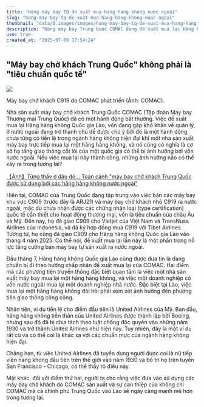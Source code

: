 ```yaml
---
title: "Hãng máy bay TQ đề xuất mua hãng hàng không nước ngoài"
slug: "hang-may-bay-tq-de-xuat-mua-hang-hang-khong-nuoc-ngoai"
thumbnail: "data/6.images/images/hang-may-bay-tq-de-xuat-mua-hang-hang-khong-nuoc-ngoai.webp"
description: "Hãng máy bay Trung Quốc COMAC đang đề xuất mua lại Hãng hàng không Quốc gia Lào, một động thái bất thường gây lo ngại về việc hãng sản xuất thâu tóm hãng vận hành và ảnh hưởng của vốn nước ngoài lên hạ tầng giao thông cốt lõi."
use: true
created_at: "2025-07-09 17:54:24"
---
```


## "Máy bay chở khách Trung Quốc" không phải là "tiêu chuẩn quốc tế"

![](/images/20250709-00563502-norimono-000-1-view.webp)

Máy bay chở khách C919 do COMAC phát triển (Ảnh: COMAC).

Nhà sản xuất máy bay chở khách Trung Quốc COMAC (Tập đoàn Máy bay Thương mại Trung Quốc) đã có một hành động bất thường. Việc đề xuất mua lại Hãng hàng không Quốc gia Lào, vốn đang gặp khó khăn về quản lý, ở nước ngoài đang trở thành chủ đề được chú ý bởi đó là một hành động chưa từng có tiền lệ trong ngành hàng không hiện đại khi một nhà sản xuất máy bay trực tiếp mua lại một hãng hàng không, và nó cũng có nghĩa là cơ sở hạ tầng giao thông cốt lõi của một quốc gia có thể bị ảnh hưởng bởi vốn nước ngoài. Nếu việc mua lại này thành công, những ảnh hưởng nào có thể xảy ra trong tương lai?

[【Ảnh】Từng thấy ở đâu đó... Toàn cảnh "máy bay chở khách Trung Quốc được sử dụng bởi các hãng hàng không nước ngoài"](https://trafficnews.jp/photo/563502?utm_source=news.yahoo.co.jp&utm_medium=referral&utm_campaign=563502_6)

Hiện tại, COMAC của Trung Quốc đang tập trung vào việc bán các máy bay khu vực C909 (trước đây là ARJ21) và máy bay chở khách nhỏ C919 ra nước ngoài, mặc dù chưa nhận được các chứng nhận loại (type certification) quốc tế cần thiết cho hoạt động thương mại, vốn là tiêu chuẩn của châu Âu và Mỹ. Đến nay, họ đã giao C909 cho Vietjet của Việt Nam và TransNusa Airlines của Indonesia, và đã ký hợp đồng mua C919 với Tibet Airlines. Tương tự, họ cũng đã giao C909 cho Hãng hàng không Quốc gia Lào vào tháng 4 năm 2025. Có thể nói, đề xuất mua lại lần này là một phần trong nỗ lực tăng cường bán máy bay tự sản xuất ra nước ngoài.

Đầu tháng 7, Hãng hàng không Quốc gia Lào cũng được đưa tin là đang chuẩn bị đi theo hướng chấp nhận đề xuất mua lại của COMAC. Hai điểm mà các phương tiện truyền thông đặc biệt quan tâm là việc một nhà sản xuất máy bay mua lại một hãng hàng không, và việc một doanh nghiệp có vốn nước ngoài mua lại một doanh nghiệp nhà nước. Đặc biệt tại Lào, việc mua lại một hãng hàng không đòi hỏi phải xem xét ảnh hưởng đến phương tiện giao thông công cộng.

Nhân tiện, ví dụ tiền lệ cho điểm đầu tiên là United Airlines của Mỹ. Ban đầu, hãng hàng không tiền thân của United Airlines được thành lập bởi Boeing, nhưng sau đó đã bị chia tách theo luật chống độc quyền vào những năm 1930 và trở thành United Airlines như hiện nay. Tuy nhiên, đây là một ví dụ rất cũ và có thể coi là khác xa với các chuẩn mực của ngành hàng không hiện đại.

Chẳng hạn, từ việc United Airlines đã tuyển dụng người được coi là nữ tiếp viên hàng không đầu tiên trên thế giới vào năm 1930 và bố trí họ trên tuyến San Francisco - Chicago, có thể thấy rõ điều này.

Mặt khác, đối với điểm thứ hai, người ta cho rằng việc đưa vào sử dụng các máy bay chở khách do COMAC sản xuất và sự can thiệp của không chỉ COMAC mà cả chính phủ Trung Quốc vào Lào sẽ ngày càng mạnh mẽ hơn trong tương lai.